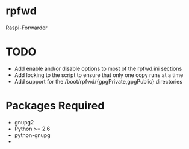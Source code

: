 rpfwd
=====

Raspi-Forwarder


TODO
====
* Add enable and/or disable options to most of the rpfwd.ini sections
* Add locking to the script to ensure that only one copy runs at a time
* Add support for the /boot/rpfwd/{gpgPrivate,gpgPublic} directories

Packages Required
====
* gnupg2
* Python >= 2.6
* python-gnupg
* 
